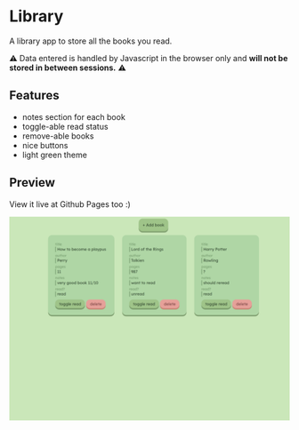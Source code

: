 # Library

A library app to store all the books you read.

⚠️ Data entered is handled by Javascript in the browser only and **will not be stored in between sessions.** ⚠️

## Features
- notes section for each book
- toggle-able read status
- remove-able books
- nice buttons
- light green theme

## Preview
View it live at Github Pages too :)

![preview](./app-preview.png)





